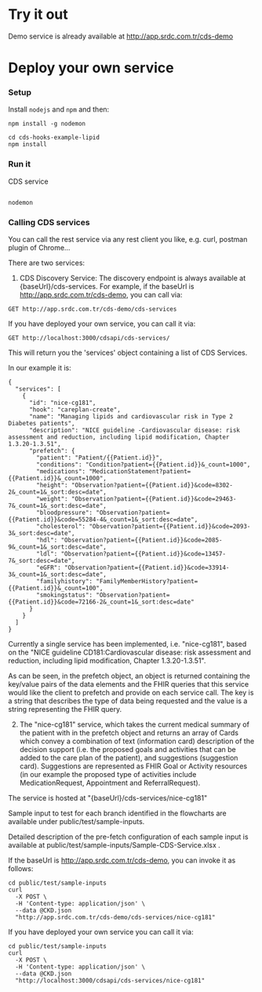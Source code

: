 # Try it out

Demo service is already available at http://app.srdc.com.tr/cds-demo


# Deploy your own service

### Setup

Install `nodejs`  and `npm` and then:
```
npm install -g nodemon

cd cds-hooks-example-lipid
npm install
```

### Run it

CDS service
```

nodemon
```

### Calling CDS services

You can call the rest service via any rest client you like, e.g. curl, postman plugin of Chrome...

There are two services:

1. CDS Discovery Service: The discovery endpoint is always available at {baseUrl}/cds-services. For example, if the baseUrl is http://app.srdc.com.tr/cds-demo, you can call via:

```
GET http://app.srdc.com.tr/cds-demo/cds-services
```

If you have deployed your own service, you can call it via:
```
GET http://localhost:3000/cdsapi/cds-services/
```

This will return you the 'services' object containing a list of CDS Services.

In our example it is: 
```
{
  "services": [
    {
      "id": "nice-cg181",
      "hook": "careplan-create",
      "name": "Managing lipids and cardiovascular risk in Type 2 Diabetes patients",
      "description": "NICE guideline -Cardiovascular disease: risk assessment and reduction, including lipid modification, Chapter 1.3.20-1.3.51",
      "prefetch": {
        "patient": "Patient/{{Patient.id}}",
        "conditions": "Condition?patient={{Patient.id}}&_count=1000",
        "medications": "MedicationStatement?patient={{Patient.id}}&_count=1000",
        "height": "Observation?patient={{Patient.id}}&code=8302-2&_count=1&_sort:desc=date",
        "weight": "Observation?patient={{Patient.id}}&code=29463-7&_count=1&_sort:desc=date",
        "bloodpressure": "Observation?patient={{Patient.id}}&code=55284-4&_count=1&_sort:desc=date",
        "cholesterol": "Observation?patient={{Patient.id}}&code=2093-3&_sort:desc=date",
        "hdl": "Observation?patient={{Patient.id}}&code=2085-9&_count=1&_sort:desc=date",
        "ldl": "Observation?patient={{Patient.id}}&code=13457-7&_sort:desc=date",
        "eGFR": "Observation?patient={{Patient.id}}&code=33914-3&_count=1&_sort:desc=date",
        "familyhistory": "FamilyMemberHistory?patient={{Patient.id}}&_count=100",
        "smokingstatus": "Observation?patient={{Patient.id}}&code=72166-2&_count=1&_sort:desc=date"
      }
    }
  ]
}
```
Currently a single service has been implemented, i.e. "nice-cg181", based on the "NICE guideline CD181:Cardiovascular disease: risk assessment and reduction,
including lipid modification, Chapter 1.3.20-1.3.51".

As can be seen, in the prefetch object, an object is returned containing the key/value pairs of the data elements and the FHIR queries that this service would like the client to prefetch and provide on
each service call. The key is a string that describes the type of data being requested and the value is a string representing the FHIR query. 


2. The "nice-cg181" service, which takes the current medical summary of the patient with in the prefetch object and returns an array of Cards which convey a combination of text (information card) description of the decision support (i.e. the proposed goals and activities that can be added to the care plan of the patient), and suggestions (suggestion card). Suggestions are represented as FHIR Goal or Activity resources (in our example the proposed type of activities include MedicationRequest, Appointment and ReferralRequest).

The service is hosted at "{baseUrl}/cds-services/nice-cg181"

Sample input to test for each branch identified in the flowcharts are available under public/test/sample-inputs.

Detailed description of the pre-fetch configuration of each sample input is available at public/test/sample-inputs/Sample-CDS-Service.xlsx . 

If the baseUrl is http://app.srdc.com.tr/cds-demo, you can invoke it as follows:

```
cd public/test/sample-inputs
curl
  -X POST \
  -H 'Content-type: application/json' \
  --data @CKD.json
  "http://app.srdc.com.tr/cds-demo/cds-services/nice-cg181"
```

If you have deployed your own service you can call it via:
```
cd public/test/sample-inputs
curl
  -X POST \
  -H 'Content-type: application/json' \
  --data @CKD.json
  "http://localhost:3000/cdsapi/cds-services/nice-cg181"
```
